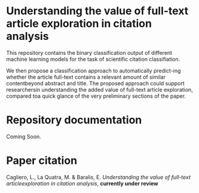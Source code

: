 # Understanding the value of full-text article exploration in citation analysis

This repository contains the binary classification output of different machine learning models for the task of scientific citation classifiation.

We then propose a classification approach to automatically predict-ing whether the article full-text contains a relevant amount of similar contentbeyond abstract and title. The proposed approach could support researchersin understanding the added value of full-text article exploration, compared toa quick glance of the very preliminary sections of the paper. 

# Repository documentation

Coming Soon.

# Paper citation 

Cagliero, L., La Quatra, M. & Baralis, E. *Understanding the value of full-text articleexploration in citation analysis*, **currently under review**

